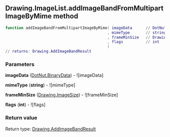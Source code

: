 ## Drawing.ImageList.addImageBandFromMultipartImageByMime method


```lua
function addImageBandFromMultipartImageByMime( imageData      // DotNut.BinaryData
                                             , mimeType       // string
                                             , frameMinSize   // Drawing.ImageSize
                                             , flags          // int
                                             )
// returns: Drawing.AddImageBandResult
```


### Parameters

**imageData** ([DotNut.BinaryData](../../DotNut/BinaryData.md)) - ![imageData]

**mimeType** (**string**) - ![mimeType]

**frameMinSize** ([Drawing.ImageSize](../../Drawing/ImageSize.md)) - ![frameMinSize]

**flags** (**int**) - ![flags]

### Return value

Return type: [Drawing.AddImageBandResult](../../Drawing/AddImageBandResult.md)

